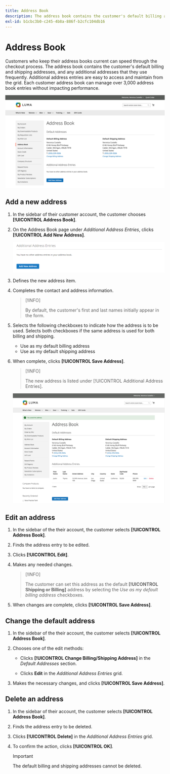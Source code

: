 ```yaml
---
title: Address Book
description: The address book contains the customer's default billing and shipping addresses, and any additional addresses that they use frequently.
exl-id: b1cbc3b0-c245-4b8a-886f-b2cfc104db16
---
```

# Address Book

Customers who keep their address books current can speed through the checkout process. The address book contains the customer's default billing and shipping addresses, and any additional addresses that they use frequently. Additional address entries are easy to access and maintain from the grid. Each customer address book can manage over 3,000 address book entries without impacting performance.

![Address Book](assets/customer-account-dashboard-address-book.png)

## Add a new address

1. In the sidebar of their customer account, the customer chooses **[!UICONTROL Address Book]**.

1. On the Address Book page under _Additional Address Entries_, clicks **[!UICONTROL Add New Address]**.

    ![Add New Address](assets/add-new-address.png)

1. Defines the new address item.

1. Completes the contact and address information.

   >[!INFO]
   >
   > By default, the customer's first and last names initially appear in the form.

1. Selects the following checkboxes to indicate how the address is to be used. Selects both checkboxes if the same address is used for both billing and shipping.

      * Use as my default billing address
      * Use as my default shipping address

1. When complete, clicks **[!UICONTROL Save Address]**.

   >[!INFO]
   >
   > The new address is listed under [!UICONTROL Additional Address Entries].

   ![Additional Address Entries](assets/customer-account-dashboard-address-saved.png)

## Edit an address

1. In the sidebar of the their account, the customer selects **[!UICONTROL Address Book]**.

1. Finds the address entry to be edited.

1. Clicks **[!UICONTROL Edit]**.

1. Makes any needed changes.

   >[!INFO]
   >
   > The customer can set this address as the default **[!UICONTROL Shipping or Billing]** address by selecting the _Use as my default billing address_ checkboxes.

1. When changes are complete, clicks **[!UICONTROL Save Address]**.

## Change the default address

1. In the sidebar of the their account, the customer selects **[!UICONTROL Address Book]**.

1. Chooses one of the edit methods:

   * Clicks **[!UICONTROL Change Billing/Shipping Address]** in the _Default Addresses_ section.

   * Clicks **Edit** in the _Additional Address Entries_ grid.

1. Makes the necessary changes, and clicks **[!UICONTROL Save Address]**.

## Delete an address

1. In the sidebar of their account, the customer selects **[!UICONTROL Address Book]**.

1. Finds the address entry to be deleted.

1. Clicks **[!UICONTROL Delete]** in the _Additional Address Entries_ grid.

1. To confirm the action, clicks **[!UICONTROL OK]**.

   >[!IMPORTANT]
   >
   > The default billing and shipping addresses cannot be deleted.
